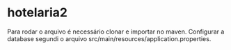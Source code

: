 # hotelaria2

Para rodar o arquivo é necessário clonar e importar no maven. Configurar a database segundi o arquivo src/main/resources/application.properties.




